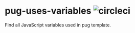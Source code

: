 # pug-uses-variables ![circleci](https://circleci.com/gh/ezhlobo/pug-uses-variables.svg)

Find all JavaScript variables used in pug template.
